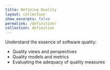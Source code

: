 ```yaml
---
title: Defining Quality
layout: collection
show_excerpts: false
permalink: /definition/
collection: definition
---
```


Understand the essence of software quality:  
- Quality views and perspectives  
- Quality models and metrics  
- Evaluating the adequacy of quality measures